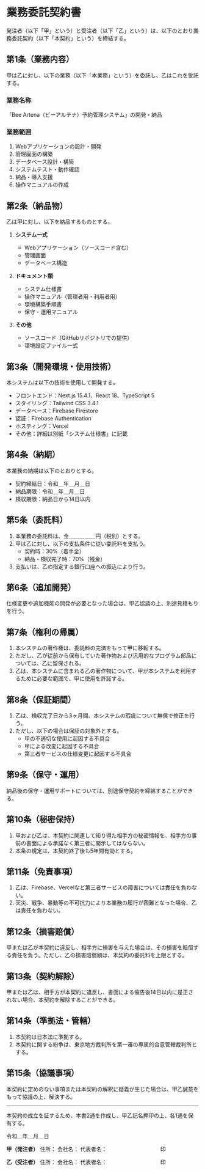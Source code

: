 # 業務委託契約書

発注者（以下「甲」という）と受注者（以下「乙」という）は、以下のとおり業務委託契約（以下「本契約」という）を締結する。

## 第1条（業務内容）
甲は乙に対し、以下の業務（以下「本業務」という）を委託し、乙はこれを受託する。

### 業務名称
「Bee Artena（ビーアルテナ）予約管理システム」の開発・納品

### 業務範囲
1. Webアプリケーションの設計・開発
2. 管理画面の構築
3. データベース設計・構築
4. システムテスト・動作確認
5. 納品・導入支援
6. 操作マニュアルの作成

## 第2条（納品物）
乙は甲に対し、以下を納品するものとする。

1. **システム一式**
   - Webアプリケーション（ソースコード含む）
   - 管理画面
   - データベース構造

2. **ドキュメント類**
   - システム仕様書
   - 操作マニュアル（管理者用・利用者用）
   - 環境構築手順書
   - 保守・運用マニュアル

3. **その他**
   - ソースコード（GitHubリポジトリでの提供）
   - 環境設定ファイル一式

## 第3条（開発環境・使用技術）
本システムは以下の技術を使用して開発する。

- フロントエンド：Next.js 15.4.1、React 18、TypeScript 5
- スタイリング：Tailwind CSS 3.4.1
- データベース：Firebase Firestore
- 認証：Firebase Authentication
- ホスティング：Vercel
- その他：詳細は別紙「システム仕様書」に記載

## 第4条（納期）
本業務の納期は以下のとおりとする。

- 契約締結日：令和＿年＿月＿日
- 納品期限：令和＿年＿月＿日
- 検収期限：納品日から14日以内

## 第5条（委託料）
1. 本業務の委託料は、金＿＿＿＿＿円（税別）とする。
2. 甲は乙に対し、以下の支払条件に従い委託料を支払う。
   - 契約時：30%（着手金）
   - 納品・検収完了時：70%（残金）
3. 支払いは、乙の指定する銀行口座への振込により行う。

## 第6条（追加開発）
仕様変更や追加機能の開発が必要となった場合は、甲乙協議の上、別途見積もりを行う。

## 第7条（権利の帰属）
1. 本システムの著作権は、委託料の完済をもって甲に移転する。
2. ただし、乙が従前から保有していた著作物および汎用的なプログラム部品については、乙に留保される。
3. 乙は、本システムに含まれる乙の著作物について、甲が本システムを利用するために必要な範囲で、甲に使用を許諾する。

## 第8条（保証期間）
1. 乙は、検収完了日から3ヶ月間、本システムの瑕疵について無償で修正を行う。
2. ただし、以下の場合は保証の対象外とする。
   - 甲の不適切な使用に起因する不具合
   - 甲による改変に起因する不具合
   - 第三者サービスの仕様変更に起因する不具合

## 第9条（保守・運用）
納品後の保守・運用サポートについては、別途保守契約を締結することができる。

## 第10条（秘密保持）
1. 甲および乙は、本契約に関連して知り得た相手方の秘密情報を、相手方の事前の書面による承諾なく第三者に開示してはならない。
2. 本条の規定は、本契約終了後も5年間有効とする。

## 第11条（免責事項）
1. 乙は、Firebase、Vercelなど第三者サービスの障害については責任を負わない。
2. 天災、戦争、暴動等の不可抗力により本業務の履行が困難となった場合、乙は責任を負わない。

## 第12条（損害賠償）
甲または乙が本契約に違反し、相手方に損害を与えた場合は、その損害を賠償する責任を負う。ただし、乙の損害賠償額は、本契約の委託料を上限とする。

## 第13条（契約解除）
甲または乙は、相手方が本契約に違反し、書面による催告後14日以内に是正されない場合、本契約を解除することができる。

## 第14条（準拠法・管轄）
1. 本契約は日本法に準拠する。
2. 本契約に関する紛争は、東京地方裁判所を第一審の専属的合意管轄裁判所とする。

## 第15条（協議事項）
本契約に定めのない事項または本契約の解釈に疑義が生じた場合は、甲乙誠意をもって協議の上、解決する。

---

本契約の成立を証するため、本書2通を作成し、甲乙記名押印の上、各1通を保有する。

令和＿年＿月＿日

**甲（発注者）**
住所：
会社名：
代表者名：　　　　　　　　　　印

**乙（受注者）**
住所：
会社名：
代表者名：　　　　　　　　　　印